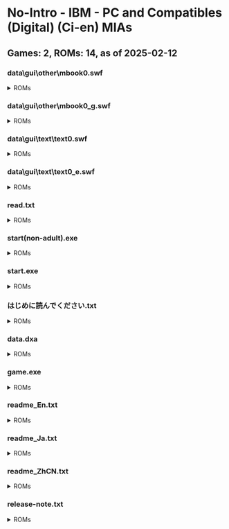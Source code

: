 # No-Intro - IBM - PC and Compatibles (Digital) (Ci-en) MIAs
## Games: 2, ROMs: 14, as of 2025-02-12

### data\gui\other\mbook0.swf
<details>
<summary>ROMs</summary>

- data\gui\other\mbook0.swf, CRC: bd3d8315
</details>

### data\gui\other\mbook0_g.swf
<details>
<summary>ROMs</summary>

- data\gui\other\mbook0_g.swf, CRC: 6a6d95c8
</details>

### data\gui\text\text0.swf
<details>
<summary>ROMs</summary>

- data\gui\text\text0.swf, CRC: 72f104d2
</details>

### data\gui\text\text0_e.swf
<details>
<summary>ROMs</summary>

- data\gui\text\text0_e.swf, CRC: fb426faf
</details>

### read.txt
<details>
<summary>ROMs</summary>

- read.txt, CRC: 18d66ab7
</details>

### start(non-adult).exe
<details>
<summary>ROMs</summary>

- start(non-adult).exe, CRC: d0518a78
</details>

### start.exe
<details>
<summary>ROMs</summary>

- start.exe, CRC: 3333ca36
</details>

### はじめに読んでください.txt
<details>
<summary>ROMs</summary>

- はじめに読んでください.txt, CRC: d5726311
</details>

### data.dxa
<details>
<summary>ROMs</summary>

- data.dxa, CRC: fb5e3d96
</details>

### game.exe
<details>
<summary>ROMs</summary>

- game.exe, CRC: 63875a79
</details>

### readme_En.txt
<details>
<summary>ROMs</summary>

- readme_En.txt, CRC: 8d7b0925
</details>

### readme_Ja.txt
<details>
<summary>ROMs</summary>

- readme_Ja.txt, CRC: ea25850b
</details>

### readme_ZhCN.txt
<details>
<summary>ROMs</summary>

- readme_ZhCN.txt, CRC: e7cdb024
</details>

### release-note.txt
<details>
<summary>ROMs</summary>

- release-note.txt, CRC: a86fc86b
</details>

